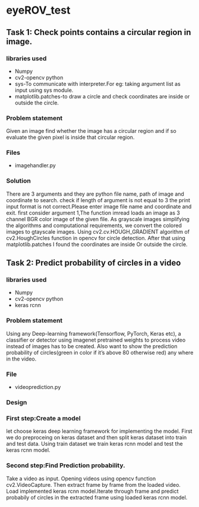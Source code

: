 # eyeROV_test
## Task 1: Check points contains a circular region in image.
### libraries used

 * Numpy
 * cv2-opencv python
 * sys-To communicate with interpreter.For eg: taking argument list as input using sys module.
 * matplotlib.patches-to draw a circle and check coordinates are inside or outside the circle.

### Problem statement

Given an image find whether the image has a circular region and if so evaluate the given
pixel is inside that circular region.

### Files
* imagehandler.py

### Solution
There are 3 arguments and they are python file name, path of image and coordinate to search.
check if length of argument is not equal to 3 the print input format is not correct.Please enter image file name and coordinate and exit.
first consider argument 1,The function imread loads an image as 3 channel BGR color image of the given file.
As grayscale images simplifying the algorithms and computational requirements, we convert the colored images to gtayscale images.
Using cv2.cv.HOUGH_GRADIENT algorithm of cv2.HoughCircles function in opencv for circle detection.
After that using matplotlib.patches I found the coordinates are inside Or outside the circle.



## Task 2: Predict probability of circles in a video 
### libraries used
 * Numpy
 * cv2-opencv python
 * keras rcnn
 
### Problem statement
Using any Deep-learning framework(Tensorflow, PyTorch, Keras etc), a classifier
or detector using imagenet pretrained weights to process video instead of images has to be created. Also
want to show the prediction probability of circles(green in color if it’s above 80 otherwise red) any where in the video.
### File

* videoprediction.py

### Design

### First step:Create a model

let choose keras deep learning framework for implementing the model. First we do preproceing on keras dataset and then split keras dataset into train and test data.
Using train dataset we train keras rcnn model and test the keras rcnn model. 
### Second step:Find Prediction probability.

Take a video as input.
Opening videos using opencv function cv2.VideoCapture. Then extract frame by frame from the loaded video.
Load implemented keras rcnn model.Iterate through frame and predict probabily of circles in the extracted frame using loaded keras rcnn model.




